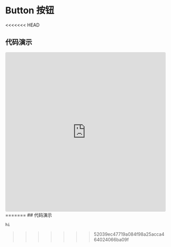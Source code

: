 # Button 按钮

<<<<<<< HEAD
## 代码演示 



<iframe src="https://codesandbox.io/embed/new?fontsize=14" style="width:100%; height:500px; border:0; border-radius: 4px; overflow:hidden;" sandbox="allow-modals allow-forms allow-popups allow-scripts allow-same-origin"></iframe>
=======
## 代码演示

```markup
hi
```
>>>>>>> 52039ec47719a084f98a25acca464024066ba09f

